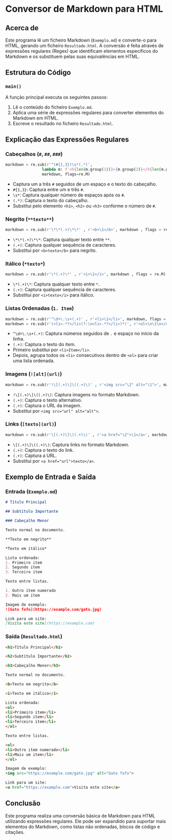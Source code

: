 # Conversor de Markdown para HTML

## Acerca de
Este programa lê um ficheiro Markdown (`Exemplo.md`) e converte-o para HTML, gerando um ficheiro `Resultado.html`. A conversão é feita através de expressões regulares (Regex) que identificam elementos específicos do Markdown e os substituem pelas suas equivalências em HTML.

## Estrutura do Código

### `main()`
A função principal executa os seguintes passos:
1. Lê o conteúdo do ficheiro `Exemplo.md`.
2. Aplica uma série de expressões regulares para converter elementos do Markdown em HTML.
3. Escreve o resultado no ficheiro `Resultado.html`.

## Explicação das Expressões Regulares

### Cabeçalhos (`#`, `##`, `###`)
```python
markdown = re.sub(r'^(#{1,3})\s*(.*)', 
                lambda m: f'<h{len(m.group(1))}>{m.group(2)}</h{len(m.group(1))}>', 
                markdown, flags=re.M)
```
- Captura um a três `#` seguidos de um espaço e o texto do cabeçalho.
- `#{1,3}`: Captura entre um e três `#`.
- `\s*`: Captura qualquer número de espaços após os `#`.
- `(.*)`: Captura o texto do cabeçalho.
- Substitui pelo elemento `<h1>`, `<h2>` ou `<h3>` conforme o número de `#`.

### Negrito (`**texto**`)
```python
markdown = re.sub(r'\*\*(.+)\*\*' , r'<b>\1</b>', markdown , flags = re.M)
```
- `\*\*(.+)\*\*`: Captura qualquer texto entre `**`.
- `(.+)`: Captura qualquer sequência de caracteres.
- Substitui por `<b>texto</b>` para negrito.

### Itálico (`*texto*`)
```python
markdown = re.sub(r'\*(.+)\*' , r'<i>\1</i>', markdown , flags = re.M)
```
- `\*(.+)\*`: Captura qualquer texto entre `*`.
- `(.+)`: Captura qualquer sequência de caracteres.
- Substitui por `<i>texto</i>` para itálico.

### Listas Ordenadas (`1. Item`)
```python
markdown = re.sub(r'^\d+\.\s+(.+)' , r'<li>\1</li>', markdown, flags = re.M)
markdown = re.sub(r'(<li>.*?</li>(?:\n<li>.*?</li>)*)', r'<ol>\n\1\n</ol>', markdown, flags = re.S)
```
- `^\d+\.\s+(.+)`: Captura números seguidos de `.` e espaço no início da linha.
- `(.+)`: Captura o texto do item.
- Primeiro substitui por `<li>Item</li>`.
- Depois, agrupa todos os `<li>` consecutivos dentro de `<ol>` para criar uma lista ordenada.

### Imagens (`![alt](url)`) 
```python
markdown = re.sub(r'!\[(.+)\]\((.+)\)' , r'<img src="\2" alt="\1">', markdown, flags = re.M)
```
- `!\[(.+)\]\((.+)\)`: Captura imagens no formato Markdown.
- `(.+)`: Captura o texto alternativo.
- `(.+)`: Captura o URL da imagem.
- Substitui por `<img src="url" alt="alt">`.

### Links (`[texto](url)`) 
```python
markdown = re.sub(r'\[(.+)\]\((.+)\)' , r'<a href="\2">\1</a>', markdown, flags = re.M)
```
- `\[(.+)\]\((.+)\)`: Captura links no formato Markdown.
- `(.+)`: Captura o texto do link.
- `(.+)`: Captura a URL.
- Substitui por `<a href="url">texto</a>`.

## Exemplo de Entrada e Saída

### Entrada (`Exemplo.md`)
```markdown
# Título Principal

## Subtítulo Importante

### Cabeçalho Menor

Texto normal no documento.

**Texto em negrito**

*Texto em itálico*

Lista ordenada:
1. Primeiro item
2. Segundo item
3. Terceiro item

Texto entre listas.

1. Outro item numerado
2. Mais um item

Imagem de exemplo:
![Gato fofo](https://example.com/gato.jpg)

Link para um site:
[Visita este site](https://example.com)

```

### Saída (`Resultado.html`)
```html
<h1>Título Principal</h1>

<h2>Subtítulo Importante</h2>

<h3>Cabeçalho Menor</h3>

Texto normal no documento.

<b>Texto em negrito</b>

<i>Texto em itálico</i>

Lista ordenada:
<ol>
<li>Primeiro item</li>
<li>Segundo item</li>
<li>Terceiro item</li>
</ol>

Texto entre listas.

<ol>
<li>Outro item numerado</li>
<li>Mais um item</li>
</ol>

Imagem de exemplo:
<img src="https://example.com/gato.jpg" alt="Gato fofo">

Link para um site:
<a href="https://example.com">Visita este site</a>

```

## Conclusão
Este programa realiza uma conversão básica de Markdown para HTML utilizando expressões regulares. Ele pode ser expandido para suportar mais elementos do Markdown, como listas não ordenadas, blocos de código e citações.

